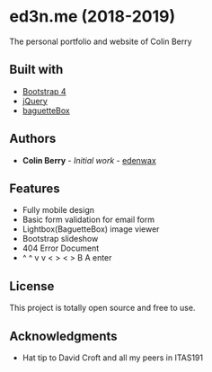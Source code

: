 # ed3n.me (2018-2019)

The personal portfolio and website of Colin Berry

## Built with

* [Bootstrap 4](https://getbootstrap.com/)
* [jQuery](https://jquery.com/)
* [baguetteBox](https://github.com/feimosi/baguetteBox.js/)

## Authors

* **Colin Berry** - *Initial work* - [edenwax](https://github.com/edenwax)

## Features

* Fully mobile design
* Basic form validation for email form
* Lightbox(BaguetteBox) image viewer
* Bootstrap slideshow
* 404 Error Document
* ^ ^ v v < > < > B A enter

## License

This project is totally open source and free to use.

## Acknowledgments

* Hat tip to David Croft and all my peers in ITAS191


